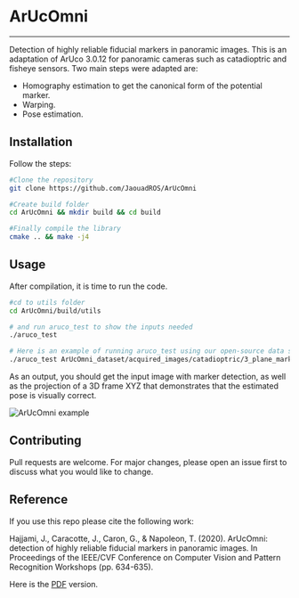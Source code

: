 # ArUcOmni
-------------------------------------------------------------------
Detection of highly reliable fiducial markers in panoramic images. This is an adaptation of ArUco 3.0.12 for panoramic cameras such as catadioptric and fisheye sensors. Two main steps were adapted are:
* Homography estimation to get the canonical form of the potential marker.
* Warping.
* Pose estimation.
## Installation

Follow the steps:

```bash
#Clone the repository
git clone https://github.com/JaouadROS/ArUcOmni

#Create build folder
cd ArUcOmni && mkdir build && cd build

#Finally compile the library
cmake .. && make -j4
```

## Usage
After compilation, it is time to run the code.
```bash
#cd to utils folder
cd ArUcOmni/build/utils

# and run aruco_test to show the inputs needed
./aruco_test

# Here is an example of running aruco_test using our open-source data set
./aruco_test ArUcOmni_dataset/acquired_images/catadioptric/3_plane_marker/image_20.png -c intrinsics_barreto_catadioptric.yaml -s 24.4 -d OPENCV_4X4_1000.dict
```
As an output, you should get the input image with marker detection, as well as the projection of a 3D frame XYZ that demonstrates that the estimated pose is visually correct.

![ArUcOmni example](https://i.imgur.com/piwHjCu.png)

## Contributing

Pull requests are welcome. For major changes, please open an issue first
to discuss what you would like to change.

## Reference
If you use this repo please cite the following work:

Hajjami, J., Caracotte, J., Caron, G., & Napoleon, T. (2020). ArUcOmni: detection of highly reliable fiducial markers in panoramic images. In Proceedings of the IEEE/CVF Conference on Computer Vision and Pattern Recognition Workshops (pp. 634-635).

Here is the [PDF](https://openaccess.thecvf.com/content_CVPRW_2020/papers/w38/Hajjami_ArUcOmni_Detection_of_Highly_Reliable_Fiducial_Markers_in_Panoramic_Images_CVPRW_2020_paper.pdf) version.

